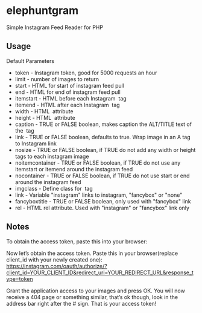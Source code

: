 elephuntgram
============

Simple Instagram Feed Reader for PHP


Usage
-----

Default Parameters

  * token - Instagram token, good for 5000 requests an hour   
  * limit - number of images to return
  * start - HTML for start of instagram feed pull
  * end - HTML for end of instagram feed pull
  * itemstart - HTML before each Instagram <img> tag
  * itemend - HTML after each Instagram <img> tag
  * width - HTML <img width> attribute
  * height - HTML <img height> attribute
  * caption - TRUE or FALSE boolean, makes caption the ALT/TITLE text of the <img> tag
  * link - TRUE or FALSE boolean, defaults to true. Wrap image in an A tag to Instagram link
  * nosize - TRUE or FALSE boolean, if TRUE do not add any width or height tags to each instagram image
  * noitemcontainer - TRUE or FALSE boolean, if TRUE do not use any itemstart or itemend around the instagram feed
  * nocontainer - TRUE or FALSE boolean, if TRUE do not use start or end around the instagram feed
  * imgclass - Define class for <img> tag
  * link - Variable "instagram" links to instagram, "fancybox" or "none"
  * fancyboxtitle - TRUE or FALSE boolean, only used with "fancybox" link
  * rel - HTML <a> rel attribute. Used with "instagram" or "fancybox" link only
 
Notes
-----
To obtain the access token, paste this into your browser:

Now let’s obtain the access token. 
Paste this in your browser(replace client_id with your newly created one):
https://instagram.com/oauth/authorize/?client_id=YOUR_CLIENT_ID&redirect_uri=YOUR_REDIRECT_URL&response_type=token

Grant the application access to your images and press OK. 
You will now receive a 404 page or something similar, that’s ok though, look in the address bar right after the # sign.
That is your access token!
